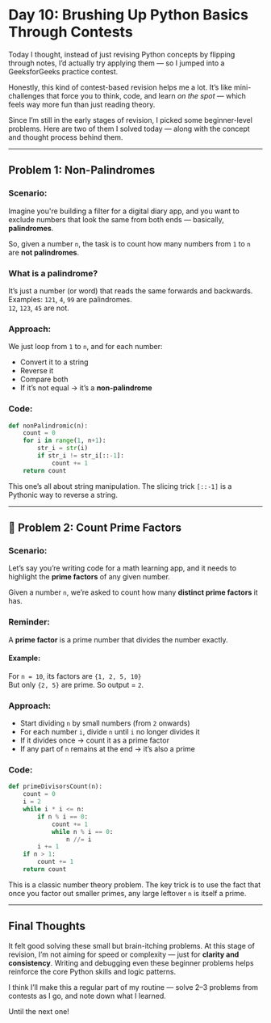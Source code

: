 # Day 10: Brushing Up Python Basics Through Contests

Today I thought, instead of just revising Python concepts by flipping through notes, I’d actually try applying them — so I jumped into a GeeksforGeeks practice contest.

Honestly, this kind of contest-based revision helps me a lot. It’s like mini-challenges that force you to think, code, and learn *on the spot* — which feels way more fun than just reading theory.

Since I’m still in the early stages of revision, I picked some beginner-level problems. Here are two of them I solved today — along with the concept and thought process behind them.

---

##  Problem 1: Non-Palindromes

### Scenario:
Imagine you're building a filter for a digital diary app, and you want to exclude numbers that look the same from both ends — basically, **palindromes**.

So, given a number `n`, the task is to count how many numbers from `1` to `n` are **not palindromes**.

### What is a palindrome?
It’s just a number (or word) that reads the same forwards and backwards.  
Examples: `121`, `4`, `99` are palindromes.  
`12`, `123`, `45` are not.

### Approach:
We just loop from `1` to `n`, and for each number:
- Convert it to a string
- Reverse it
- Compare both
- If it’s not equal → it’s a **non-palindrome**

### Code:
```python
def nonPalindromic(n):
    count = 0
    for i in range(1, n+1):
        str_i = str(i)
        if str_i != str_i[::-1]:
            count += 1
    return count
```

This one’s all about string manipulation. The slicing trick `[::-1]` is a Pythonic way to reverse a string.

---

## 🧠 Problem 2: Count Prime Factors

### Scenario:
Let’s say you’re writing code for a math learning app, and it needs to highlight the **prime factors** of any given number.

Given a number `n`, we’re asked to count how many **distinct prime factors** it has.

### Reminder:
A **prime factor** is a prime number that divides the number exactly.

#### Example:
For `n = 10`, its factors are `{1, 2, 5, 10}`  
But only `{2, 5}` are prime. So output = `2`.

### Approach:
- Start dividing `n` by small numbers (from `2` onwards)
- For each number `i`, divide `n` until `i` no longer divides it
- If it divides once → count it as a prime factor
- If any part of `n` remains at the end → it’s also a prime

### Code:
```python
def primeDivisorsCount(n):
    count = 0
    i = 2
    while i * i <= n:
        if n % i == 0:
            count += 1
            while n % i == 0:
                n //= i
        i += 1
    if n > 1:
        count += 1
    return count
```

This is a classic number theory problem. The key trick is to use the fact that once you factor out smaller primes, any large leftover `n` is itself a prime.

---

## Final Thoughts

It felt good solving these small but brain-itching problems. At this stage of revision, I’m not aiming for speed or complexity — just for **clarity and consistency**. Writing and debugging even these beginner problems helps reinforce the core Python skills and logic patterns.

I think I’ll make this a regular part of my routine — solve 2–3 problems from contests as I go, and note down what I learned.

Until the next one!

